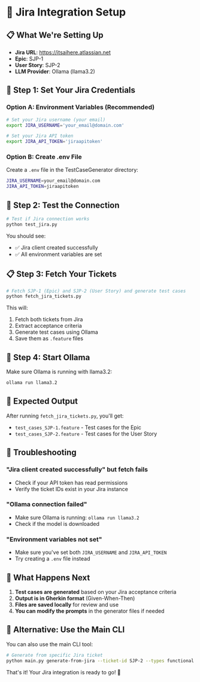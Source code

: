 # 🚀 Jira Integration Setup

## 📋 What We're Setting Up

- **Jira URL**: https://itsaihere.atlassian.net
- **Epic**: SJP-1 
- **User Story**: SJP-2
- **LLM Provider**: Ollama (llama3.2)

## 🔑 Step 1: Set Your Jira Credentials

### Option A: Environment Variables (Recommended)
```bash
# Set your Jira username (your email)
export JIRA_USERNAME='your_email@domain.com'

# Set your Jira API token
export JIRA_API_TOKEN='jiraapitoken'
```

### Option B: Create .env File
Create a `.env` file in the TestCaseGenerator directory:
```bash
JIRA_USERNAME=your_email@domain.com
JIRA_API_TOKEN=jiraapitoken
```

## 🧪 Step 2: Test the Connection

```bash
# Test if Jira connection works
python test_jira.py
```

You should see:
- ✅ Jira client created successfully
- ✅ All environment variables are set

## 📋 Step 3: Fetch Your Tickets

```bash
# Fetch SJP-1 (Epic) and SJP-2 (User Story) and generate test cases
python fetch_jira_tickets.py
```

This will:
1. Fetch both tickets from Jira
2. Extract acceptance criteria
3. Generate test cases using Ollama
4. Save them as `.feature` files

## 🔧 Step 4: Start Ollama

Make sure Ollama is running with llama3.2:
```bash
ollama run llama3.2
```

## 📁 Expected Output

After running `fetch_jira_tickets.py`, you'll get:
- `test_cases_SJP-1.feature` - Test cases for the Epic
- `test_cases_SJP-2.feature` - Test cases for the User Story

## 🚨 Troubleshooting

### "Jira client created successfully" but fetch fails
- Check if your API token has read permissions
- Verify the ticket IDs exist in your Jira instance

### "Ollama connection failed"
- Make sure Ollama is running: `ollama run llama3.2`
- Check if the model is downloaded

### "Environment variables not set"
- Make sure you've set both `JIRA_USERNAME` and `JIRA_API_TOKEN`
- Try creating a `.env` file instead

## 🎯 What Happens Next

1. **Test cases are generated** based on your Jira acceptance criteria
2. **Output is in Gherkin format** (Given-When-Then)
3. **Files are saved locally** for review and use
4. **You can modify the prompts** in the generator files if needed

## 🔄 Alternative: Use the Main CLI

You can also use the main CLI tool:
```bash
# Generate from specific Jira ticket
python main.py generate-from-jira --ticket-id SJP-2 --types functional --format gherkin --provider ollama
```

That's it! Your Jira integration is ready to go! 🎉
